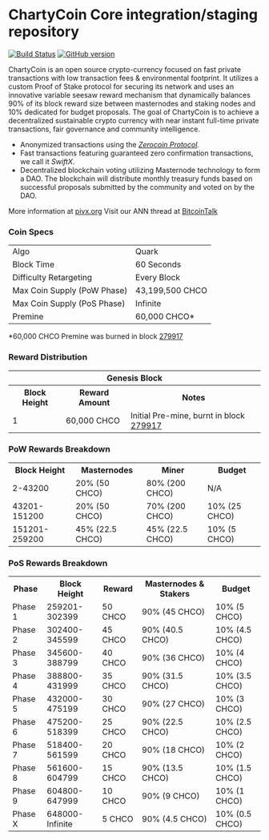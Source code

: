 ChartyCoin Core integration/staging repository
=====================================

[![Build Status](https://travis-ci.org/CHCO-Project/CHCO.svg?branch=master)](https://travis-ci.org/CHCO-Project/CHCO) [![GitHub version](https://badge.fury.io/gh/CHCO-Project%2FCHCO.svg)](https://badge.fury.io/gh/CHCO-Project%2FCHCO)

ChartyCoin is an open source crypto-currency focused on fast private transactions with low transaction fees & environmental footprint.  It utilizes a custom Proof of Stake protocol for securing its network and uses an innovative variable seesaw reward mechanism that dynamically balances 90% of its block reward size between masternodes and staking nodes and 10% dedicated for budget proposals. The goal of ChartyCoin is to achieve a decentralized sustainable crypto currency with near instant full-time private transactions, fair governance and community intelligence.
- Anonymized transactions using the [_Zerocoin Protocol_](http://www.pivx.org/zpiv).
- Fast transactions featuring guaranteed zero confirmation transactions, we call it _SwiftX_.
- Decentralized blockchain voting utilizing Masternode technology to form a DAO. The blockchain will distribute monthly treasury funds based on successful proposals submitted by the community and voted on by the DAO.

More information at [pivx.org](http://www.pivx.org) Visit our ANN thread at [BitcoinTalk](http://www.bitcointalk.org/index.php?topic=1262920)

### Coin Specs
<table>
<tr><td>Algo</td><td>Quark</td></tr>
<tr><td>Block Time</td><td>60 Seconds</td></tr>
<tr><td>Difficulty Retargeting</td><td>Every Block</td></tr>
<tr><td>Max Coin Supply (PoW Phase)</td><td>43,199,500 CHCO</td></tr>
<tr><td>Max Coin Supply (PoS Phase)</td><td>Infinite</td></tr>
<tr><td>Premine</td><td>60,000 CHCO*</td></tr>
</table>

*60,000 CHCO Premine was burned in block [279917](http://www.presstab.pw/phpexplorer/CHCO/block.php?blockhash=206d9cfe859798a0b0898ab00d7300be94de0f5469bb446cecb41c3e173a57e0)

### Reward Distribution

<table>
<th colspan=4>Genesis Block</th>
<tr><th>Block Height</th><th>Reward Amount</th><th>Notes</th></tr>
<tr><td>1</td><td>60,000 CHCO</td><td>Initial Pre-mine, burnt in block <a href="http://www.presstab.pw/phpexplorer/CHCO/block.php?blockhash=206d9cfe859798a0b0898ab00d7300be94de0f5469bb446cecb41c3e173a57e0">279917</a></td></tr>
</table>

### PoW Rewards Breakdown

<table>
<th>Block Height</th><th>Masternodes</th><th>Miner</th><th>Budget</th>
<tr><td>2-43200</td><td>20% (50 CHCO)</td><td>80% (200 CHCO)</td><td>N/A</td></tr>
<tr><td>43201-151200</td><td>20% (50 CHCO)</td><td>70% (200 CHCO)</td><td>10% (25 CHCO)</td></tr>
<tr><td>151201-259200</td><td>45% (22.5 CHCO)</td><td>45% (22.5 CHCO)</td><td>10% (5 CHCO)</td></tr>
</table>

### PoS Rewards Breakdown

<table>
<th>Phase</th><th>Block Height</th><th>Reward</th><th>Masternodes & Stakers</th><th>Budget</th>
<tr><td>Phase 1</td><td>259201-302399</td><td>50 CHCO</td><td>90% (45 CHCO)</td><td>10% (5 CHCO)</td></tr>
<tr><td>Phase 2</td><td>302400-345599</td><td>45 CHCO</td><td>90% (40.5 CHCO)</td><td>10% (4.5 CHCO)</td></tr>
<tr><td>Phase 3</td><td>345600-388799</td><td>40 CHCO</td><td>90% (36 CHCO)</td><td>10% (4 CHCO)</td></tr>
<tr><td>Phase 4</td><td>388800-431999</td><td>35 CHCO</td><td>90% (31.5 CHCO)</td><td>10% (3.5 CHCO)</td></tr>
<tr><td>Phase 5</td><td>432000-475199</td><td>30 CHCO</td><td>90% (27 CHCO)</td><td>10% (3 CHCO)</td></tr>
<tr><td>Phase 6</td><td>475200-518399</td><td>25 CHCO</td><td>90% (22.5 CHCO)</td><td>10% (2.5 CHCO)</td></tr>
<tr><td>Phase 7</td><td>518400-561599</td><td>20 CHCO</td><td>90% (18 CHCO)</td><td>10% (2 CHCO)</td></tr>
<tr><td>Phase 8</td><td>561600-604799</td><td>15 CHCO</td><td>90% (13.5 CHCO)</td><td>10% (1.5 CHCO)</td></tr>
<tr><td>Phase 9</td><td>604800-647999</td><td>10 CHCO</td><td>90% (9 CHCO)</td><td>10% (1 CHCO)</td></tr>
<tr><td>Phase X</td><td>648000-Infinite</td><td>5 CHCO</td><td>90% (4.5 CHCO)</td><td>10% (0.5 CHCO)</td></tr>
</table>
